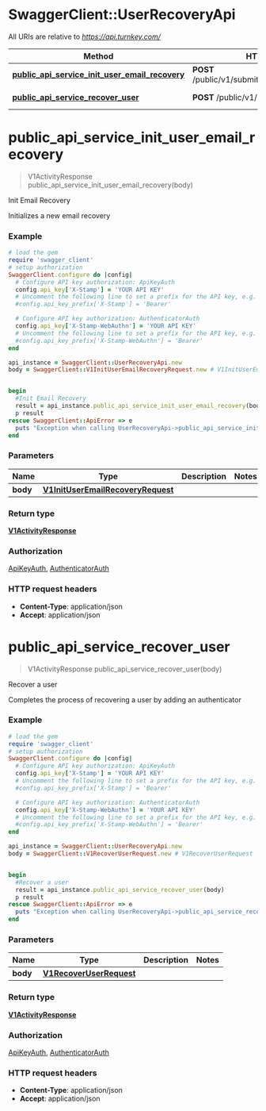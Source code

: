 # SwaggerClient::UserRecoveryApi

All URIs are relative to *https://api.turnkey.com/*

Method | HTTP request | Description
------------- | ------------- | -------------
[**public_api_service_init_user_email_recovery**](UserRecoveryApi.md#public_api_service_init_user_email_recovery) | **POST** /public/v1/submit/init_user_email_recovery | Init Email Recovery
[**public_api_service_recover_user**](UserRecoveryApi.md#public_api_service_recover_user) | **POST** /public/v1/submit/recover_user | Recover a user

# **public_api_service_init_user_email_recovery**
> V1ActivityResponse public_api_service_init_user_email_recovery(body)

Init Email Recovery

Initializes a new email recovery

### Example
```ruby
# load the gem
require 'swagger_client'
# setup authorization
SwaggerClient.configure do |config|
  # Configure API key authorization: ApiKeyAuth
  config.api_key['X-Stamp'] = 'YOUR API KEY'
  # Uncomment the following line to set a prefix for the API key, e.g. 'Bearer' (defaults to nil)
  #config.api_key_prefix['X-Stamp'] = 'Bearer'

  # Configure API key authorization: AuthenticatorAuth
  config.api_key['X-Stamp-WebAuthn'] = 'YOUR API KEY'
  # Uncomment the following line to set a prefix for the API key, e.g. 'Bearer' (defaults to nil)
  #config.api_key_prefix['X-Stamp-WebAuthn'] = 'Bearer'
end

api_instance = SwaggerClient::UserRecoveryApi.new
body = SwaggerClient::V1InitUserEmailRecoveryRequest.new # V1InitUserEmailRecoveryRequest | 


begin
  #Init Email Recovery
  result = api_instance.public_api_service_init_user_email_recovery(body)
  p result
rescue SwaggerClient::ApiError => e
  puts "Exception when calling UserRecoveryApi->public_api_service_init_user_email_recovery: #{e}"
end
```

### Parameters

Name | Type | Description  | Notes
------------- | ------------- | ------------- | -------------
 **body** | [**V1InitUserEmailRecoveryRequest**](V1InitUserEmailRecoveryRequest.md)|  | 

### Return type

[**V1ActivityResponse**](V1ActivityResponse.md)

### Authorization

[ApiKeyAuth](../README.md#ApiKeyAuth), [AuthenticatorAuth](../README.md#AuthenticatorAuth)

### HTTP request headers

 - **Content-Type**: application/json
 - **Accept**: application/json



# **public_api_service_recover_user**
> V1ActivityResponse public_api_service_recover_user(body)

Recover a user

Completes the process of recovering a user by adding an authenticator

### Example
```ruby
# load the gem
require 'swagger_client'
# setup authorization
SwaggerClient.configure do |config|
  # Configure API key authorization: ApiKeyAuth
  config.api_key['X-Stamp'] = 'YOUR API KEY'
  # Uncomment the following line to set a prefix for the API key, e.g. 'Bearer' (defaults to nil)
  #config.api_key_prefix['X-Stamp'] = 'Bearer'

  # Configure API key authorization: AuthenticatorAuth
  config.api_key['X-Stamp-WebAuthn'] = 'YOUR API KEY'
  # Uncomment the following line to set a prefix for the API key, e.g. 'Bearer' (defaults to nil)
  #config.api_key_prefix['X-Stamp-WebAuthn'] = 'Bearer'
end

api_instance = SwaggerClient::UserRecoveryApi.new
body = SwaggerClient::V1RecoverUserRequest.new # V1RecoverUserRequest | 


begin
  #Recover a user
  result = api_instance.public_api_service_recover_user(body)
  p result
rescue SwaggerClient::ApiError => e
  puts "Exception when calling UserRecoveryApi->public_api_service_recover_user: #{e}"
end
```

### Parameters

Name | Type | Description  | Notes
------------- | ------------- | ------------- | -------------
 **body** | [**V1RecoverUserRequest**](V1RecoverUserRequest.md)|  | 

### Return type

[**V1ActivityResponse**](V1ActivityResponse.md)

### Authorization

[ApiKeyAuth](../README.md#ApiKeyAuth), [AuthenticatorAuth](../README.md#AuthenticatorAuth)

### HTTP request headers

 - **Content-Type**: application/json
 - **Accept**: application/json



